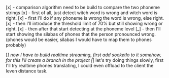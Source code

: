 [x] - comparison algorithm need to be build to compare the two phoneme strings
[x] - first of all, just detect witch word is wrong and witch word is right.
[x] - first I'll do if any phoneme is wrong the word is wrong, else right.
[x] - then I'll introduce the threshold limit of 70% but still showing wrong or right.
[x] - then after that start detecting at the phoneme level
[_] - then I'll start showing the silabas of phones that the person pronounced wrong. (phones would be easier, silabas I would have to map them to phones probably) 

[_] now I have to build realtime streaming, first add socketIo to it somehow, for this I'll create a branch in the project
[_] let's try doing things slowly, first I'll try realtime phones translating, I could even offload to the client the leven distance task.